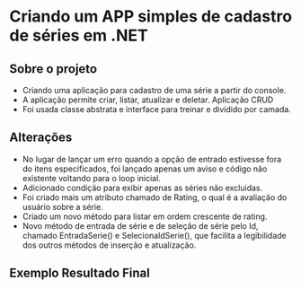 # Criando um APP simples de cadastro de séries em .NET

## Sobre o projeto

- Criando uma aplicação para cadastro de uma série a partir do console.
- A aplicação permite criar, listar, atualizar e deletar. Aplicação CRUD
- Foi usada classe abstrata e interface para treinar e dividido por camada.

## Alterações

- No lugar de lançar um erro quando a opção de entrado estivesse fora do itens especificados, foi lançado apenas um aviso e código não existente voltando para o loop inicial.
- Adicionado condição para exibir apenas as séries não excluidas.
- Foi criado mais um atributo chamado de Rating, o qual é a avaliação do usuário sobre a série.
- Criado um novo método para listar em ordem crescente de rating. 
- Novo método de entrada de série e de seleção de série pelo Id, chamado EntradaSerie() e SelecionaIdSerie(), que facilita a legibilidade dos outros métodos de inserção e atualização.

## Exemplo Resultado Final

